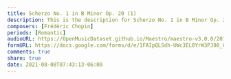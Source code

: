 ```yaml
---
title: Scherzo No. 1 in B Minor Op. 20 (1)
description: This is the description for Scherzo No. 1 in B Minor Op. 20 by Frédéric Chopin
composers: [Frédéric Chopin]
periods: [Romantic]
audioURL: https://OpenMusicDataset.github.io/Maestro/maestro-v3.0.0/2011/MIDI-Unprocessed_01_R1_2011_MID--AUDIO_R1-D1_06_Track06_wav.midi
formURL: https://docs.google.com/forms/d/e/1FAIpQLSdh-UWc3EL0YrW3PJ08_CMx6aSh-zoX34f1nFecScTiX5G2dA/viewform
comments: true
share: true
date: 2021-08-08T07:43:13-06:00
---
```

